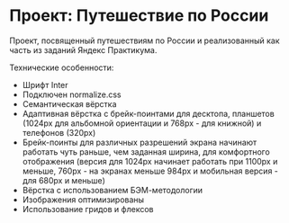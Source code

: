 # Проект: Путешествие по России

Проект, посвященный путешествиям по России и реализованный как часть из заданий Яндекс Практикума.

Технические особенности:
* Шрифт Inter
* Подключен normalize.css
* Семантическая вёрстка
* Адаптивная вёрстка с брейк-поинтами для десктопа, планшетов (1024px для альбомной ориентации и 768px - для книжной) и телефонов (320px)
* Брейк-поинты для различных разрешений экрана начинают работать чуть раньше, чем заданная ширина, для комфортного отображения (версия для 1024px начинает работать при 1100px и меньше, 760px - на экранах меньше 984px и мобильная версия - для 680px и меньше)
* Вёрстка с использованием БЭМ-методологии
* Изображения оптимизированы
* Использование гридов и флексов

